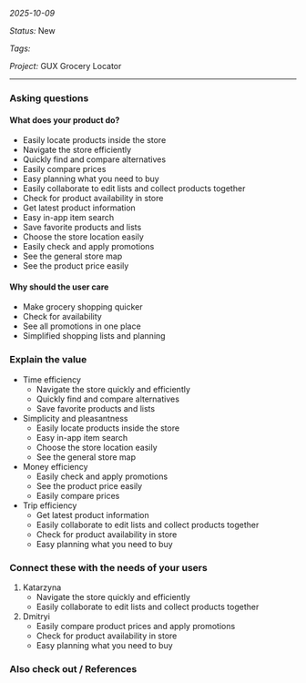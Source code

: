 *2025-10-09*

*Status:* New

*Tags:* 

*Project:* GUX Grocery Locator

<hr>

### Asking questions
#### What does your product do?
- Easily locate products inside the store
- Navigate the store efficiently
- Quickly find and compare alternatives
- Easily compare prices
- Easy planning what you need to buy 
- Easily collaborate to edit lists and collect products together
- Check for product availability in store
- Get latest product information
- Easy in-app item search
- Save favorite products and lists
- Choose the store location easily
- Easily check and apply promotions
- See the general store map 
- See the product price easily

#### Why should the user care
- Make grocery shopping quicker
- Check for availability
- See all promotions in one place
- Simplified shopping lists and planning
### Explain the value

- Time efficiency
	- Navigate the store quickly and efficiently
	- Quickly find and compare alternatives
	- Save favorite products and lists
- Simplicity and pleasantness
	- Easily locate products inside the store
	- Easy in-app item search
	- Choose the store location easily
	- See the general store map
- Money efficiency 
	- Easily check and apply promotions
	- See the product price easily
	- Easily compare prices
- Trip efficiency 
	- Get latest product information
	- Easily collaborate to edit lists and collect products together
	- Check for product availability in store
	- Easy planning what you need to buy 


### Connect these with the needs of your users

1. Katarzyna
	- Navigate the store quickly and efficiently
	- Easily collaborate to edit lists and collect products together
2. Dmitryi
	- Easily compare product prices and apply promotions
	- Check for product availability in store
	- Easy planning what you need to buy 




### Also check out / References